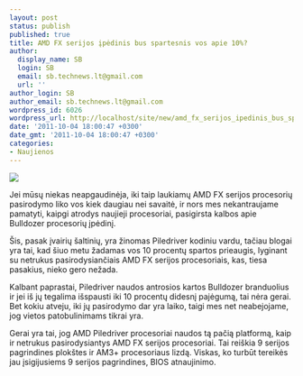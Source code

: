 ```yaml
---
layout: post
status: publish
published: true
title: AMD FX serijos įpėdinis bus spartesnis vos apie 10%?
author:
  display_name: SB
  login: SB
  email: sb.technews.lt@gmail.com
  url: ''
author_login: SB
author_email: sb.technews.lt@gmail.com
wordpress_id: 6026
wordpress_url: http://localhost/site/new/amd_fx_serijos_ipedinis_bus_spartesnis_vos_apie_10/
date: '2011-10-04 18:00:47 +0300'
date_gmt: '2011-10-04 18:00:47 +0300'
categories:
- Naujienos
---
```

<div class="imgright"><img src="http://technews.lt/upload/AMD_FX_Bulldozer_Box_BE_689.jpg"  /></div>
<p>Jei mūsų niekas neapgaudinėja, iki taip laukiamų AMD FX serijos procesorių pasirodymo liko vos kiek daugiau nei savaitė, ir nors mes nekantraujame pamatyti, kaipgi atrodys naujieji procesoriai, pasigirsta kalbos apie Bulldozer procesorių įpėdinį.</p>
<p>Šis, pasak įvairių šaltinių, yra žinomas Piledriver kodiniu vardu, tačiau blogai yra tai, kad šiuo metu žadamas vos 10 procentų spartos prieaugis, lyginant su netrukus pasirodysiančiais AMD FX serijos procesoriais, kas, tiesa pasakius, nieko gero nežada.</p>
<p>Kalbant paprastai, Piledriver naudos antrosios kartos Bulldozer branduolius ir jei iš jų tegalima išspausti iki 10 procentų didesnį pajėgumą, tai nėra gerai. Bet kokiu atveju, iki jų pasirodymo dar yra laiko, taigi mes net neabejojame, jog vietos patobulinimams tikrai yra.</p>
<p>Gerai yra tai, jog AMD Piledriver procesoriai naudos tą pačią platformą, kaip ir netrukus pasirodysiantys AMD FX serijos procesoriai. Tai reiškia 9 serijos pagrindines plokštes ir AM3+ procesoriaus lizdą. Viskas, ko turbūt tereikės jau įsigijusiems 9 serijos pagrindines, BIOS atnaujinimo.<br /></p>
